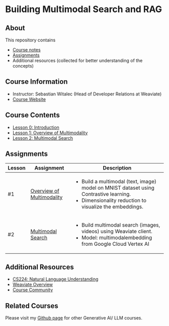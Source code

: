 # Building Multimodal Search and RAG

## About

This repository contains

- [Course notes](#course-contents)
- [Assignments](#assignments)
- Additional resources (collected for better understanding of the concepts)

## Course Information

- Instructor: Sebastian Witalec (Head of Developer Relations at Weaviate)
- [Course Website](https://www.deeplearning.ai/short-courses/building-multimodal-search-and-rag/)

## Course Contents

- [Lesson 0: Introduction](./notes/Lesson_0.md)
- [Lesson 1: Overview of Multimodality](./notes/Lesson_1.md)
- [Lesson 2: Multimodal Search](./notes/Lesson_2.md)

## Assignments

  |Lesson|         Assignment        |   Description   |
  |-------|---------------------------|-----------------|
  |#1|[Overview of Multimodality](./notes/Lesson_1.md#notebook)|<ul><li>Build a multimodal (text, image) model on MNIST dataset using Contrastive learning.</li><li>Dimensionality reduction to visualize the embeddings.</li></ul>|
  |#2|[Multimodal Search](./notes/Lesson_2.md#notebook)|<ul><li>Build multimodal search (images, videos) using Weaviate client.</li><li>Model: multimodalembedding from Google Cloud Vertex AI</li></ul>|

## Additional Resources

- [CS224: Natural Language Understanding](https://web.stanford.edu/class/cs224u/)
- [Weaviate Overview](https://github.com/weaviate/weaviate#weaviate-)
- [Course Community](https://community.deeplearning.ai/c/short-course-q-a/building-multimodal-search-and-rags/448)

## Related Courses

Please visit my [Github page](https://kaushikacharya.github.io/courses/#generative-ai--large-language-models-llm) for other Generative AI/ LLM courses.
